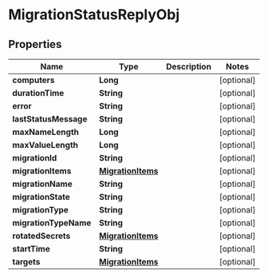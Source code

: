 

# MigrationStatusReplyObj


## Properties

Name | Type | Description | Notes
------------ | ------------- | ------------- | -------------
**computers** | **Long** |  |  [optional]
**durationTime** | **String** |  |  [optional]
**error** | **String** |  |  [optional]
**lastStatusMessage** | **String** |  |  [optional]
**maxNameLength** | **Long** |  |  [optional]
**maxValueLength** | **Long** |  |  [optional]
**migrationId** | **String** |  |  [optional]
**migrationItems** | [**MigrationItems**](MigrationItems.md) |  |  [optional]
**migrationName** | **String** |  |  [optional]
**migrationState** | **String** |  |  [optional]
**migrationType** | **String** |  |  [optional]
**migrationTypeName** | **String** |  |  [optional]
**rotatedSecrets** | [**MigrationItems**](MigrationItems.md) |  |  [optional]
**startTime** | **String** |  |  [optional]
**targets** | [**MigrationItems**](MigrationItems.md) |  |  [optional]



